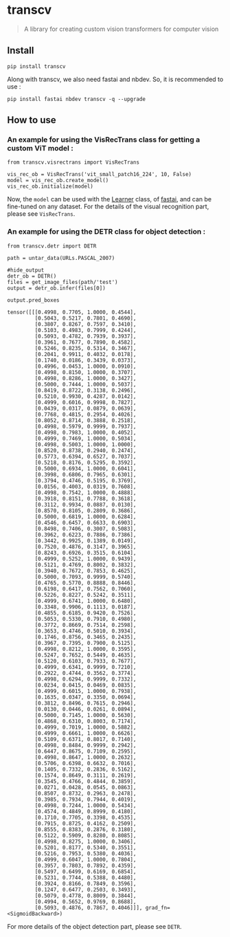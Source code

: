 # transcv
> A library for creating custom vision transformers for computer vision


## Install

`pip install transcv`

Along with transcv, we also need fastai and nbdev. So, it is recommended to use :

`pip install fastai nbdev transcv -q --upgrade`

## How to use

### An example for using the VisRecTrans class for getting a custom ViT model :

```
from transcv.visrectrans import VisRecTrans
```

```
vis_rec_ob = VisRecTrans('vit_small_patch16_224', 10, False)
model = vis_rec_ob.create_model()
vis_rec_ob.initialize(model)
```

Now, the `model` can be used with the [Learner](https://docs.fast.ai/learner.html#Learner) class, of [fastai](https://docs.fast.ai), and can be fine-tuned on any dataset. For the details of the visual recognition part, please see `VisRecTrans`.

### An example for using the DETR class for object detection :

```
from transcv.detr import DETR
```

```
path = untar_data(URLs.PASCAL_2007)
```

```
#hide_output
detr_ob = DETR()
files = get_image_files(path/'test')
output = detr_ob.infer(files[0])
```

```
output.pred_boxes
```




    tensor([[[0.4998, 0.7705, 1.0000, 0.4544],
             [0.5043, 0.5217, 0.7801, 0.4690],
             [0.3807, 0.8267, 0.7597, 0.3410],
             [0.5103, 0.4983, 0.7999, 0.4244],
             [0.5093, 0.4782, 0.7939, 0.3937],
             [0.3961, 0.7677, 0.7890, 0.4582],
             [0.5246, 0.8235, 0.5314, 0.3467],
             [0.2041, 0.9911, 0.4032, 0.0178],
             [0.1740, 0.0186, 0.3439, 0.0373],
             [0.4996, 0.0453, 1.0000, 0.0910],
             [0.4998, 0.8150, 1.0000, 0.3707],
             [0.4998, 0.8286, 1.0000, 0.3427],
             [0.5000, 0.7444, 1.0000, 0.5037],
             [0.8419, 0.8722, 0.3138, 0.2496],
             [0.5210, 0.9930, 0.4287, 0.0142],
             [0.4999, 0.6016, 0.9998, 0.7827],
             [0.0439, 0.0317, 0.0879, 0.0639],
             [0.7768, 0.4815, 0.2954, 0.4026],
             [0.8052, 0.8714, 0.3888, 0.2518],
             [0.4998, 0.5979, 0.9999, 0.7937],
             [0.4998, 0.7983, 1.0000, 0.4052],
             [0.4999, 0.7469, 1.0000, 0.5034],
             [0.4998, 0.5003, 1.0000, 1.0000],
             [0.8520, 0.8738, 0.2940, 0.2474],
             [0.5773, 0.6394, 0.6527, 0.7037],
             [0.5218, 0.8176, 0.5295, 0.3592],
             [0.5000, 0.6934, 1.0000, 0.6041],
             [0.3998, 0.6806, 0.7965, 0.6301],
             [0.3794, 0.4746, 0.5195, 0.3769],
             [0.0156, 0.4003, 0.0319, 0.7608],
             [0.4998, 0.7542, 1.0000, 0.4888],
             [0.3918, 0.8151, 0.7788, 0.3618],
             [0.3112, 0.9934, 0.0887, 0.0130],
             [0.8570, 0.8105, 0.2809, 0.3686],
             [0.5000, 0.6819, 1.0000, 0.6284],
             [0.4546, 0.6457, 0.6633, 0.6903],
             [0.8498, 0.7406, 0.3007, 0.5083],
             [0.3962, 0.6223, 0.7886, 0.7386],
             [0.3442, 0.9925, 0.1389, 0.0149],
             [0.7520, 0.4876, 0.3147, 0.3965],
             [0.8243, 0.6926, 0.3515, 0.6104],
             [0.4999, 0.5252, 1.0000, 0.9439],
             [0.5121, 0.4769, 0.8002, 0.3832],
             [0.3940, 0.7672, 0.7853, 0.4625],
             [0.5000, 0.7093, 0.9999, 0.5740],
             [0.4765, 0.5770, 0.8888, 0.8446],
             [0.6198, 0.6417, 0.7562, 0.7060],
             [0.5226, 0.8227, 0.5242, 0.3511],
             [0.4999, 0.6741, 1.0000, 0.6480],
             [0.3348, 0.9906, 0.1113, 0.0187],
             [0.4855, 0.6185, 0.9420, 0.7526],
             [0.5053, 0.5330, 0.7910, 0.4980],
             [0.3772, 0.8669, 0.7514, 0.2598],
             [0.3653, 0.4746, 0.5010, 0.3934],
             [0.1746, 0.8756, 0.3465, 0.2435],
             [0.3967, 0.7395, 0.7900, 0.5125],
             [0.4998, 0.8212, 1.0000, 0.3595],
             [0.5247, 0.7652, 0.5449, 0.4635],
             [0.5120, 0.6103, 0.7933, 0.7677],
             [0.4999, 0.6341, 0.9999, 0.7210],
             [0.2922, 0.4744, 0.3562, 0.3774],
             [0.4998, 0.6294, 0.9999, 0.7332],
             [0.0234, 0.0415, 0.0469, 0.0835],
             [0.4999, 0.6015, 1.0000, 0.7938],
             [0.1635, 0.0347, 0.3350, 0.0694],
             [0.3812, 0.8496, 0.7615, 0.2946],
             [0.0130, 0.0446, 0.0261, 0.0894],
             [0.5000, 0.7145, 1.0000, 0.5630],
             [0.4868, 0.6310, 0.8003, 0.7174],
             [0.4999, 0.7019, 1.0000, 0.5882],
             [0.4999, 0.6661, 1.0000, 0.6626],
             [0.5109, 0.6371, 0.8017, 0.7140],
             [0.4998, 0.8484, 0.9999, 0.2942],
             [0.6447, 0.8675, 0.7109, 0.2595],
             [0.4998, 0.8647, 1.0000, 0.2632],
             [0.5706, 0.6398, 0.6632, 0.7016],
             [0.1405, 0.7332, 0.2836, 0.5162],
             [0.1574, 0.8649, 0.3111, 0.2619],
             [0.3545, 0.4766, 0.4844, 0.3859],
             [0.0271, 0.0428, 0.0545, 0.0863],
             [0.8507, 0.8732, 0.2963, 0.2478],
             [0.3985, 0.7934, 0.7944, 0.4019],
             [0.4998, 0.7244, 1.0000, 0.5434],
             [0.4574, 0.4849, 0.8999, 0.4180],
             [0.1710, 0.7705, 0.3398, 0.4535],
             [0.7915, 0.8725, 0.4162, 0.2509],
             [0.8555, 0.8383, 0.2876, 0.3180],
             [0.5122, 0.5909, 0.8280, 0.8085],
             [0.4998, 0.8275, 1.0000, 0.3406],
             [0.5201, 0.8177, 0.5340, 0.3551],
             [0.5216, 0.7953, 0.5380, 0.4036],
             [0.4999, 0.6047, 1.0000, 0.7804],
             [0.3957, 0.7803, 0.7892, 0.4359],
             [0.5497, 0.6499, 0.6169, 0.6854],
             [0.5231, 0.7744, 0.5388, 0.4480],
             [0.3924, 0.8166, 0.7849, 0.3596],
             [0.1247, 0.6477, 0.2503, 0.3493],
             [0.5079, 0.4778, 0.8009, 0.3844],
             [0.4994, 0.5652, 0.9769, 0.8688],
             [0.5093, 0.4876, 0.7867, 0.4046]]], grad_fn=<SigmoidBackward>)



For more details of the object detection part, please see `DETR`.
